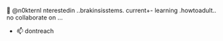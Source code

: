 👋  @n0kternl
nterestedin ..brakinsisstems.
current+- learning .howtoadult..
no collaborate on ...
- 📫 dontreach

<!---
n0kternl/n0kternl is a ✨ special ✨ repository because its `README.md` (this file) appears on your GitHub profile.
You can click the Preview link to take a look at your changes.
--->
